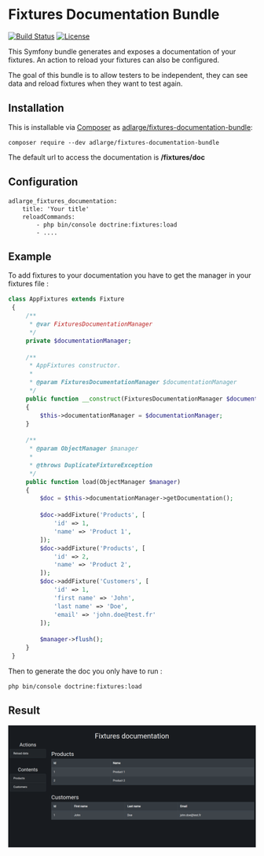 Fixtures Documentation Bundle
=========

[![Build Status](https://travis-ci.org/adlarge/fixtures-documentation-bundle.svg?branch=master&style=flat-square)](https://travis-ci.org/adlarge/fixtures-documentation-bundle?branch=master)
[![License](https://img.shields.io/badge/license-MIT-red.svg?style=flat-square)](LICENSE)

This Symfony bundle generates and exposes a documentation of your fixtures.
An action to reload your fixtures can also be configured.

The goal of this bundle is to allow testers to be independent, they can see data and reload fixtures when they want to test again.

## Installation

This is installable via [Composer](https://getcomposer.org/) as
[adlarge/fixtures-documentation-bundle](https://packagist.org/packages/adlarge/fixtures-documentation-bundle):

    composer require --dev adlarge/fixtures-documentation-bundle

The default url to access the documentation is **/fixtures/doc**

## Configuration

    adlarge_fixtures_documentation:
        title: 'Your title'
        reloadCommands:
            - php bin/console doctrine:fixtures:load
            - ....

## Example

To add fixtures to your documentation you have to get the manager in your fixtures file :

```php
class AppFixtures extends Fixture
 {
     /**
      * @var FixturesDocumentationManager
      */
     private $documentationManager;
 
     /**
      * AppFixtures constructor.
      *
      * @param FixturesDocumentationManager $documentationManager
      */
     public function __construct(FixturesDocumentationManager $documentationManager)
     {
         $this->documentationManager = $documentationManager;
     }
 
     /**
      * @param ObjectManager $manager
      *
      * @throws DuplicateFixtureException
      */
     public function load(ObjectManager $manager)
     {
         $doc = $this->documentationManager->getDocumentation();
 
         $doc->addFixture('Products', [
             'id' => 1,
             'name' => 'Product 1',
         ]);
         $doc->addFixture('Products', [
             'id' => 2,
             'name' => 'Product 2',
         ]);
         $doc->addFixture('Customers', [
             'id' => 1,
             'first name' => 'John',
             'last name' => 'Doe',
             'email' => 'john.doe@test.fr'
         ]);
 
         $manager->flush();
     }
 }
```

Then to generate the doc you only have to run : 

    php bin/console doctrine:fixtures:load

## Result

![GitHub Logo](/doc/img/fixtures-documentation.png)
